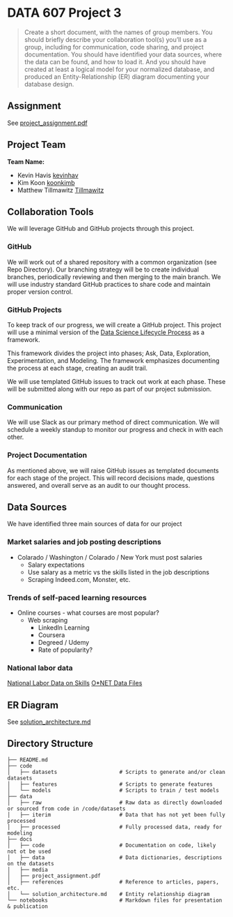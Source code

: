 # DATA 607 Project 3

>Create a short document, with the names of group members. You should briefly describe your collaboration tool(s) you’ll use as a group, including for communication, code sharing, and project documentation. You should have identified your data sources, where the data can be found, and how to load it. And you should have created at least a logical model for your normalized database, and produced an Entity-Relationship (ER) diagram documenting your database design.

## Assignment

See [project_assignment.pdf](docs/project_assignment.pdf)

## Project Team

**Team Name: <TBD>**

- Kevin Havis [kevinhav](https://github.com/kevinhav/)
- Kim Koon [koonkimb](https://github.com/koonkimb)
- Matthew Tillmawitz [Tillmawitz](https://github.com/Tillmawitz)

## Collaboration Tools

We will leverage GitHub and GitHub projects through this project.

### GitHub

We will work out of a shared repository with a common organization (see Repo Directory). Our branching strategy will be to create individual branches, periodically reviewing and then merging to the main branch. We will use industry standard GitHub practices to share code and maintain proper version control.

### GitHub Projects

To keep track of our progress, we will create a GitHub project. This project will use a minimal version of the [Data Science Lifecycle Process](https://github.com/dslp/dslp) as a framework.

This framework divides the project into phases; Ask, Data, Exploration, Experimentation, and Modeling. The framework emphasizes documenting the process at each stage, creating an audit trail.

We will use templated GitHub issues to track out work at each phase. These will be submitted along with our repo as part of our project submission.

### Communication

We will use Slack as our primary method of direct communication. We will schedule a weekly standup to monitor our progress and check in with each other.

### Project Documentation

As mentioned above, we will raise GitHub issues as templated documents for each stage of the project. This will record decisions made, questions answered, and overall serve as an audit to our thought process.

## Data Sources

We have identified three main sources of data for our project

### Market salaries and job posting descriptions

- Colarado / Washington / Colarado / New York must post salaries
    - Salary expectations
    - Use salary as a metric vs the skills listed in the job descriptions
    - Scraping Indeed.com, Monster, etc.

### Trends of self-paced learning resources

- Online courses - what courses are most popular?
    - Web scraping
        - LinkedIn Learning
        - Coursera
        - Degreed / Udemy
        - Rate of popularity?

### National labor data

[National Labor Data on Skills](https://www.bls.gov/emp/data/skills-data.htm)
[O*NET Data Files](https://www.onetcenter.org/database.html#individual-files)

## ER Diagram

See [solution_architecture.md](docs/solution_architecture.md)

## Directory Structure

```
├── README.md
├── code
│   ├── datasets                    # Scripts to generate and/or clean datasets
│   ├── features                    # Scripts to generate features
│   └── models                      # Scripts to train / test models
├── data
│   ├── raw                         # Raw data as directly downloaded or sourced from code in /code/datasets
│   ├── iterim                      # Data that has not yet been fully processed
│   ├── processed                   # Fully processed data, ready for modeling
├── docs
│   ├── code                        # Documentation on code, likely not ot be used
│   ├── data                        # Data dictionaries, descriptions on the datasets
│   ├── media        
│   ├── project_assignment.pdf
│   ├── references                  # Reference to articles, papers, etc.
│   └── solution_architecture.md    # Entity relationship diagram
└── notebooks                       # Markdown files for presentation & publication
```
